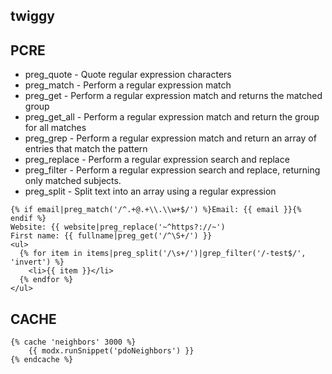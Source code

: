 ## twiggy

## PCRE ##

* preg_quote   - Quote regular expression characters
* preg_match   - Perform a regular expression match
* preg_get     - Perform a regular expression match and returns the matched group
* preg_get_all - Perform a regular expression match and return the group for all matches
* preg_grep    - Perform a regular expression match and return an array of entries that match the pattern
* preg_replace - Perform a regular expression search and replace
* preg_filter  - Perform a regular expression search and replace, returning only matched subjects.
* preg_split   - Split text into an array using a regular expression

```
{% if email|preg_match('/^.+@.+\\.\\w+$/') %}Email: {{ email }}{% endif %}
Website: {{ website|preg_replace('~^https?://~')
First name: {{ fullname|preg_get('/^\S+/') }}
<ul>
  {% for item in items|preg_split('/\s+/')|grep_filter('/-test$/', 'invert') %}
    <li>{{ item }}</li>
  {% endfor %}
</ul>
```

## CACHE ##

```
{% cache 'neighbors' 3000 %}
    {{ modx.runSnippet('pdoNeighbors') }}
{% endcache %}
```
